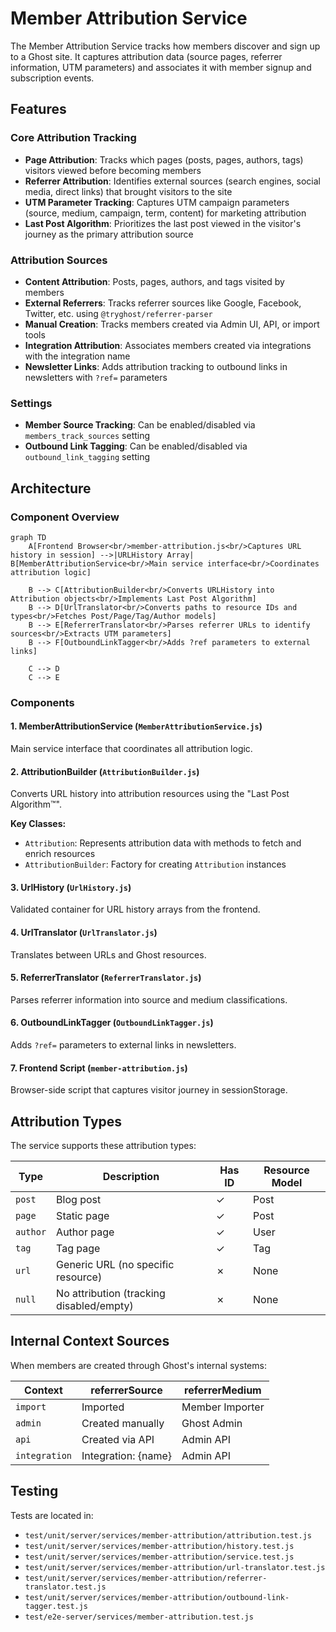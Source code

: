 # Member Attribution Service

The Member Attribution Service tracks how members discover and sign up to a Ghost site. It captures attribution data (source pages, referrer information, UTM parameters) and associates it with member signup and subscription events.

## Features

### Core Attribution Tracking
- **Page Attribution**: Tracks which pages (posts, pages, authors, tags) visitors viewed before becoming members
- **Referrer Attribution**: Identifies external sources (search engines, social media, direct links) that brought visitors to the site
- **UTM Parameter Tracking**: Captures UTM campaign parameters (source, medium, campaign, term, content) for marketing attribution
- **Last Post Algorithm**: Prioritizes the last post viewed in the visitor's journey as the primary attribution source

### Attribution Sources
- **Content Attribution**: Posts, pages, authors, and tags visited by members
- **External Referrers**: Tracks referrer sources like Google, Facebook, Twitter, etc. using `@tryghost/referrer-parser`
- **Manual Creation**: Tracks members created via Admin UI, API, or import tools
- **Integration Attribution**: Associates members created via integrations with the integration name
- **Newsletter Links**: Adds attribution tracking to outbound links in newsletters with `?ref=` parameters

### Settings
- **Member Source Tracking**: Can be enabled/disabled via `members_track_sources` setting
- **Outbound Link Tagging**: Can be enabled/disabled via `outbound_link_tagging` setting

## Architecture

### Component Overview

```mermaid
graph TD
    A[Frontend Browser<br/>member-attribution.js<br/>Captures URL history in session] -->|URLHistory Array| B[MemberAttributionService<br/>Main service interface<br/>Coordinates attribution logic]

    B --> C[AttributionBuilder<br/>Converts URLHistory into Attribution objects<br/>Implements Last Post Algorithm]
    B --> D[UrlTranslator<br/>Converts paths to resource IDs and types<br/>Fetches Post/Page/Tag/Author models]
    B --> E[ReferrerTranslator<br/>Parses referrer URLs to identify sources<br/>Extracts UTM parameters]
    B --> F[OutboundLinkTagger<br/>Adds ?ref parameters to external links]

    C --> D
    C --> E
```

### Components

#### 1. **MemberAttributionService** (`MemberAttributionService.js`)
Main service interface that coordinates all attribution logic.

#### 2. **AttributionBuilder** (`AttributionBuilder.js`)
Converts URL history into attribution resources using the "Last Post Algorithm™️".

**Key Classes:**
- `Attribution`: Represents attribution data with methods to fetch and enrich resources
- `AttributionBuilder`: Factory for creating `Attribution` instances

#### 3. **UrlHistory** (`UrlHistory.js`)
Validated container for URL history arrays from the frontend.

#### 4. **UrlTranslator** (`UrlTranslator.js`)
Translates between URLs and Ghost resources.

#### 5. **ReferrerTranslator** (`ReferrerTranslator.js`)
Parses referrer information into source and medium classifications.

#### 6. **OutboundLinkTagger** (`OutboundLinkTagger.js`)
Adds `?ref=` parameters to external links in newsletters.

#### 7. **Frontend Script** (`member-attribution.js`)
Browser-side script that captures visitor journey in sessionStorage.

## Attribution Types

The service supports these attribution types:

| Type     | Description                              | Has ID | Resource Model |
|----------|------------------------------------------|--------|----------------|
| `post`   | Blog post                                | ✓      | Post           |
| `page`   | Static page                              | ✓      | Post           |
| `author` | Author page                              | ✓      | User           |
| `tag`    | Tag page                                 | ✓      | Tag            |
| `url`    | Generic URL (no specific resource)       | ✗      | None           |
| `null`   | No attribution (tracking disabled/empty) | ✗      | None           |

## Internal Context Sources

When members are created through Ghost's internal systems:

| Context      | referrerSource        | referrerMedium  |
|--------------|-----------------------|-----------------|
| `import`     | Imported              | Member Importer |
| `admin`      | Created manually      | Ghost Admin     |
| `api`        | Created via API       | Admin API       |
| `integration`| Integration: {name}   | Admin API       |

## Testing

Tests are located in:
- `test/unit/server/services/member-attribution/attribution.test.js`
- `test/unit/server/services/member-attribution/history.test.js`
- `test/unit/server/services/member-attribution/service.test.js`
- `test/unit/server/services/member-attribution/url-translator.test.js`
- `test/unit/server/services/member-attribution/referrer-translator.test.js`
- `test/unit/server/services/member-attribution/outbound-link-tagger.test.js`
- `test/e2e-server/services/member-attribution.test.js`
